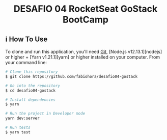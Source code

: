 
<h1 align="center">
  DESAFIO 04 RocketSeat GoStack BootCamp
</h1>

## :information_source: How To Use

To clone and run this application, you'll need [Git](https://git-scm.com), [Node.js v12.13.1][nodejs] or higher + [Yarn v1.21.1][yarn] or higher installed on your computer. From your command line:

```bash
# Clone this repository
$ git clone https://github.com/fabiohora/desafio04-gostack

# Go into the repository
$ cd desafio04-gostack

# Install dependencies
$ yarn

# Run the project in Developer mode
yarn dev:server

# Run tests
$ yarn test

```
